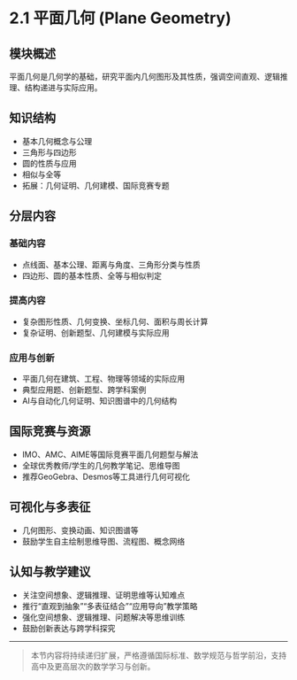 # 2.1 平面几何 (Plane Geometry)

## 模块概述

平面几何是几何学的基础，研究平面内几何图形及其性质，强调空间直观、逻辑推理、结构递进与实际应用。

## 知识结构

- 基本几何概念与公理
- 三角形与四边形
- 圆的性质与应用
- 相似与全等
- 拓展：几何证明、几何建模、国际竞赛专题

## 分层内容

### 基础内容

- 点线面、基本公理、距离与角度、三角形分类与性质
- 四边形、圆的基本性质、全等与相似判定

### 提高内容

- 复杂图形性质、几何变换、坐标几何、面积与周长计算
- 复杂证明、创新题型、几何建模与实际应用

### 应用与创新

- 平面几何在建筑、工程、物理等领域的实际应用
- 典型应用题、创新题型、跨学科案例
- AI与自动化几何证明、知识图谱中的几何结构

## 国际竞赛与资源

- IMO、AMC、AIME等国际竞赛平面几何题型与解法
- 全球优秀教师/学生的几何教学笔记、思维导图
- 推荐GeoGebra、Desmos等工具进行几何可视化

## 可视化与多表征

- 几何图形、变换动画、知识图谱等
- 鼓励学生自主绘制思维导图、流程图、概念网络

## 认知与教学建议

- 关注空间想象、逻辑推理、证明思维等认知难点
- 推行“直观到抽象”“多表征结合”“应用导向”教学策略
- 强化空间想象、逻辑推理、问题解决等思维训练
- 鼓励创新表达与跨学科探究

---

> 本节内容将持续递归扩展，严格遵循国际标准、数学规范与哲学前沿，支持高中及更高层次的数学学习与创新。
